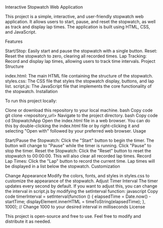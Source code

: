 Interactive Stopwatch Web Application

This project is a simple, interactive, and user-friendly stopwatch web application. It allows users to start, pause, and reset the stopwatch, as well as track and display lap times. The application is built using HTML, CSS, and JavaScript.

Features

Start/Stop: Easily start and pause the stopwatch with a single button.
Reset: Reset the stopwatch to zero, clearing all recorded times.
Lap Tracking: Record and display lap times, allowing users to track time intervals.
Project Structure

index.html: The main HTML file containing the structure of the stopwatch.
styles.css: The CSS file that styles the stopwatch display, buttons, and lap list.
script.js: The JavaScript file that implements the core functionality of the stopwatch.
Installation

To run this project locally:

Clone or download this repository to your local machine.
bash
Copy code
git clone <repository_url>
Navigate to the project directory.
bash
Copy code
cd StopwatchApp
Open the index.html file in a web browser.
You can do this by double-clicking the index.html file or by right-clicking it and selecting "Open with" followed by your preferred web browser.
Usage

Start/Pause the Stopwatch:
Click the "Start" button to begin the timer.
The button will change to "Pause" while the timer is running.
Click "Pause" to stop the timer.
Reset the Stopwatch:
Click the "Reset" button to reset the stopwatch to 00:00:00.
This will also clear all recorded lap times.
Record Lap Times:
Click the "Lap" button to record the current time.
Lap times will be displayed in a list below the stopwatch.
Customization

Change Appearance
Modify the colors, fonts, and styles in styles.css to customize the appearance of the stopwatch.
Adjust Timer Interval
The timer updates every second by default. If you want to adjust this, you can change the interval in script.js by modifying the setInterval function:
javascript
Copy code
timerInterval = setInterval(function () {
    elapsedTime = Date.now() - startTime;
    displayElement.innerHTML = timeToString(elapsedTime);
}, 1000); // Change 1000 to your desired interval in milliseconds
License

This project is open-source and free to use. Feel free to modify and distribute it as needed.

